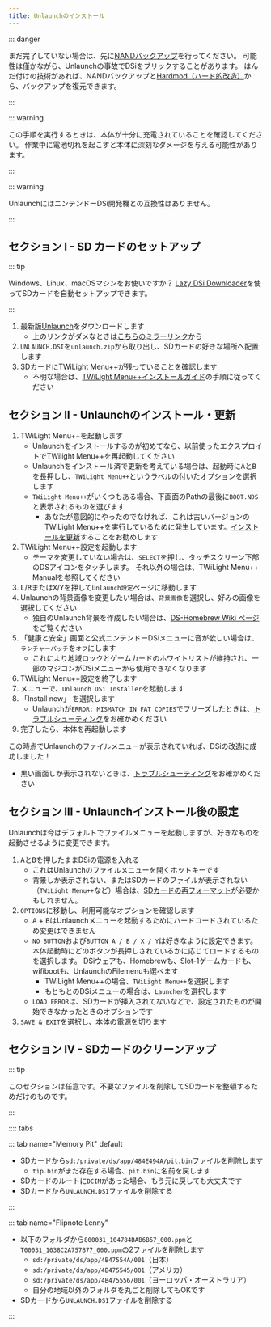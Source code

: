 ```yaml
---
title: Unlaunchのインストール
---
```


::: danger

まだ完了していない場合は、先に[NANDバックアップ](dumping-nand.html)を行ってください。 可能性は僅かながら、Unlaunchの事故でDSiをブリックすることがあります。 はんだ付けの技術があれば、NANDバックアップと[Hardmod（ハード的改造）](https://wiki.ds-homebrew.com/ds-index/hardmod)から、バックアップを復元できます。

:::

::: warning

この手順を実行するときは、本体が十分に充電されていることを確認してください。 作業中に電池切れを起こすと本体に深刻なダメージを与える可能性があります。

:::

::: warning

UnlaunchにはニンテンドーDSi開発機との互換性はありません。

:::

## セクション I - SD カードのセットアップ

::: tip

Windows、Linux、macOSマシンをお使いですか？ [Lazy DSi Downloader](lazy-dsi-downloader.html)を使ってSDカードを自動セットアップできます。

:::

1. 最新版[Unlaunch](https://problemkaputt.de/unlaunch.zip)をダウンロードします
   - 上のリンクがダメなときは[こちらのミラーリンク](https://web.archive.org/web/20201112031436/https://problemkaputt.de/unlaunch.zip)から
1. `UNLAUNCH.DSI`を`unlaunch.zip`から取り出し、SDカードの好きな場所へ配置します
1. SDカードにTWiLight Menu++が残っていることを確認します
   - 不明な場合は、[TWiLight Menu++インストールガイド](https://wiki.ds-homebrew.com/twilightmenu/installing-dsi)の手順に従ってください

## セクション II - Unlaunchのインストール・更新

1. TWiLight Menu++を起動します
   - Unlaunchをインストールするのが初めてなら、以前使ったエクスプロイトでTWilight Menu++を再起動してください
   - Unlaunchをインストール済で更新を考えている場合は、起動時に<kbd class="face">A</kbd>と<kbd class="face">B</kbd>を長押しし、`TWiLight Menu++`というラベルの付いたオプションを選択します
   - `TWiLight Menu++`がいくつもある場合、下画面のPathの最後に`BOOT.NDS`と表示されるものを選びます
      - あなたが意図的にやったのでなければ、これは古いバージョンのTWiLight Menu++を実行しているために発生しています。[インストールを更新](https://wiki.ds-homebrew.com/twilightmenu/updating-dsi)することをお勧めします
1. TWiLight Menu++設定を起動します
   - テーマを変更していない場合は、`SELECT`を押し、タッチスクリーン下部のDSアイコンをタッチします。 それ以外の場合は、TWiLight Menu++ Manualを参照してください
1. <kbd class="l">L</kbd>/<kbd class="r">R</kbd>または<kbd class="face">X</kbd>/<kbd class="face">Y</kbd>を押して`Unlaunch設定`ページに移動します
1. Unlaunchの背景画像を変更したい場合は、`背景画像`を選択し、好みの画像を選択してください
   - 独自のUnlaunch背景を作成したい場合は、[DS-Homebrew Wiki ページ](https://wiki.ds-homebrew.com/twilightmenu/custom-unlaunch-backgrounds)をご覧ください
1. 「健康と安全」画面と公式ニンテンドーDSiメニューに音が欲しい場合は、`ランチャーパッチ`を`オフ`にします
   - これにより地域ロックとゲームカードのホワイトリストが維持され、一部のマジコンがDSiメニューから使用できなくなります
1. TWiLight Menu++設定を終了します
1. メニューで、`Unlaunch DSi Installer`を起動します
1. 「Install now」 を選択します
   - Unlaunchが`ERROR: MISMATCH IN FAT COPIES`でフリーズしたときは、[トラブルシューティング](troubleshooting.html)をお確かめください
1. 完了したら、本体を再起動します

この時点でUnlaunchのファイルメニューが表示されていれば、DSiの改造に成功しました！
- 黒い画面しか表示されないときは、[トラブルシューティング](troubleshooting.html)をお確かめください

## セクション III - Unlaunchインストール後の設定

Unlaunchは今はデフォルトでファイルメニューを起動しますが、好きなものを起動させるように変更できます。

1. <kbd class="face">A</kbd>と<kbd class="face">B</kbd>を押したままDSiの電源を入れる
   - これはUnlaunchのファイルメニューを開くホットキーです
   - 背景しか表示されない、またはSDカードのファイルが表示されない（`TWiLight Menu++`など）場合は、[SDカードの再フォーマット](sd-card-setup.html)が必要かもしれません。
1. `OPTIONS`に移動し、利用可能なオプションを確認します
   - <kbd class="face">A</kbd> + <kbd class="face">B</kbd>はUnlaunchメニューを起動するためにハードコードされているため変更はできません
   - `NO BUTTON`および`BUTTON A / B / X / Y`は好きなように設定できます。本体起動時にどのボタンが長押しされているかに応じてロードするものを選択します。 DSiウェアも、Homebrewも、Slot-1ゲームカードも、wifibootも、UnlaunchのFilemenuも選べます
      - TWiLight Menu++の場合、`TWiLight Menu++`を選択します
      - もともとのDSiメニューの場合は、`Launcher`を選択します
   - `LOAD ERROR`は、SDカードが挿入されてないなどで、設定されたものが開始できなかったときのオプションです
1. `SAVE & EXIT`を選択し、本体の電源を切ります

## セクション IV - SDカードのクリーンアップ

::: tip

このセクションは任意です。不要なファイルを削除してSDカードを整頓するためだけのものです。

:::

:::: tabs

::: tab name="Memory Pit" default

- SDカードから`sd:/private/ds/app/484E494A/pit.bin`ファイルを削除します
   - `tip.bin`がまだ存在する場合、`pit.bin`に名前を戻します
- SDカードのルートに`DCIM`があった場合、もう元に戻しても大丈夫です
- SDカードから`UNLAUNCH.DSI`ファイルを削除する

:::

::: tab name="Flipnote Lenny"

- 以下のフォルダから`800031_104784BAB6B57_000.ppm`と`T00031_1038C2A757B77_000.ppm`の2ファイルを削除します
   - `sd:/private/ds/app/4B47554A/001`（日本）
   - `sd:/private/ds/app/4B475545/001`（アメリカ）
   - `sd:/private/ds/app/4B475556/001`（ヨーロッパ・オーストラリア）
   - 自分の地域以外のフォルダを丸ごと削除してもOKです
- SDカードから`UNLAUNCH.DSI`ファイルを削除する

:::
